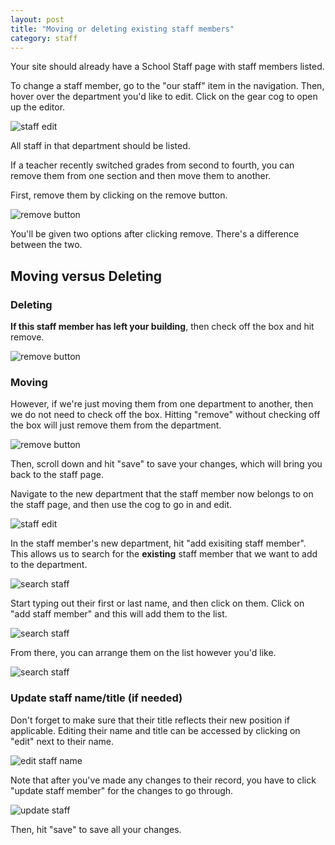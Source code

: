 ```yaml
---
layout: post
title: "Moving or deleting existing staff members"
category: staff
---
```


Your site should already have a School Staff page with staff members listed.

To change a staff member, go to the "our staff" item in the navigation. Then, hover over the department you'd like to edit. Click on the gear cog to open up the editor.

![staff edit](/schoolsites-help/images/staff/edit-staff.png)

All staff in that department should be listed.

If a teacher recently switched grades from second to fourth, you can remove them from one section and then move them to another.

First, remove them by clicking on the remove button.

![remove button](/schoolsites-help/images/staff/remove-button.png)

You'll be given two options after clicking remove. There's a difference between the two.

## Moving versus Deleting

### Deleting

**If this staff member has left your building**, then check off the box and hit remove.

![remove button](/schoolsites-help/images/staff/delete.png)

### Moving

However, if we're just moving them from one department to another, then we do not need to check off the box. Hitting "remove" without checking off the box will just remove them from the department.

![remove button](/schoolsites-help/images/staff/remove-toggle.png)

Then, scroll down and hit "save" to save your changes, which will bring you back to the staff page.

Navigate to the new department that the staff member now belongs to on the staff page, and then use the cog to go in and edit.

![staff edit](/schoolsites-help/images/staff/edit-staff.png)

In the staff member's new department, hit "add exisiting staff member". This allows us to search for the **existing** staff member that we want to add to the department.

![search staff](/schoolsites-help/images/staff/add-existing-staff.png)

Start typing out their first or last name, and then click on them. Click on "add staff member" and this will add them to the list.

![search staff](/schoolsites-help/images/staff/search-staff.png)

From there, you can arrange them on the list however you'd like.

![search staff](/schoolsites-help/images/staff/move-staff.png)

### Update staff name/title (if needed)

Don't forget to make sure that their title reflects their new position if applicable. Editing their name and title can be accessed by clicking on "edit" next to their name.

![edit staff name](/schoolsites-help/images/staff/edit-name.png)

Note that after you've made any changes to their record, you have to click "update staff member" for the changes to go through.

![update staff](/schoolsites-help/images/staff/update-staff-button.png)

Then, hit "save" to save all your changes.
